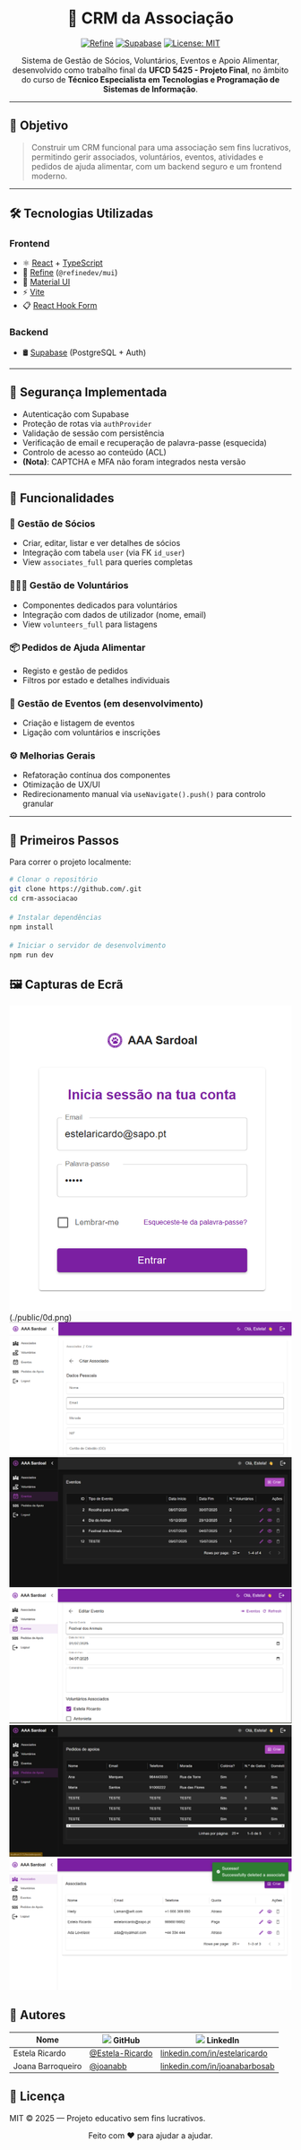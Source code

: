 <div align="center">

# 🧩 CRM da Associação

[![Refine](https://img.shields.io/badge/Built%20With-Refine-635bff?style=flat&logo=refine&logoColor=white)](https://refine.dev/)
[![Supabase](https://img.shields.io/badge/Backend-Supabase-3fcf8e?style=flat&logo=supabase&logoColor=white)](https://supabase.com/)
[![License: MIT](https://img.shields.io/badge/License-MIT-yellow.svg)](LICENSE)

Sistema de Gestão de Sócios, Voluntários, Eventos e Apoio Alimentar, desenvolvido como trabalho final da **UFCD 5425 - Projeto Final**, no âmbito do curso de **Técnico Especialista em Tecnologias e Programação de Sistemas de Informação**.
</div>

---

## 📌 Objetivo

> Construir um CRM funcional para uma associação sem fins lucrativos, permitindo gerir associados, voluntários, eventos, atividades e pedidos de ajuda alimentar, com um backend seguro e um frontend moderno.

---

## 🛠️ Tecnologias Utilizadas

### Frontend

- ⚛️ [React](https://reactjs.org/) + [TypeScript](https://www.typescriptlang.org/)
- 🚀 [Refine](https://refine.dev) (`@refinedev/mui`)
- 🎨 [Material UI](https://mui.com/)
- ⚡ [Vite](https://vitejs.dev/)
- 📋 [React Hook Form](https://react-hook-form.com/)

### Backend

- 🛢️ [Supabase](https://supabase.com/) (PostgreSQL + Auth)

---

## 🔐 Segurança Implementada

- Autenticação com Supabase
- Proteção de rotas via `authProvider`
- Validação de sessão com persistência
- Verificação de email e recuperação de palavra-passe (esquecida)
- Controlo de acesso ao conteúdo (ACL)
- **(Nota)**: CAPTCHA e MFA não foram integrados nesta versão

---

## 📁 Funcionalidades

### 👤 Gestão de Sócios
- Criar, editar, listar e ver detalhes de sócios
- Integração com tabela `user` (via FK `id_user`)
- View `associates_full` para queries completas

### 🧑‍🤝‍🧑 Gestão de Voluntários
- Componentes dedicados para voluntários
- Integração com dados de utilizador (nome, email)
- View `volunteers_full` para listagens

### 📦 Pedidos de Ajuda Alimentar
- Registo e gestão de pedidos
- Filtros por estado e detalhes individuais

### 📅 Gestão de Eventos (em desenvolvimento)
- Criação e listagem de eventos
- Ligação com voluntários e inscrições

### ⚙️ Melhorias Gerais
- Refatoração contínua dos componentes
- Otimização de UX/UI
- Redirecionamento manual via `useNavigate().push()` para controlo granular

---

## 🚀 Primeiros Passos

Para correr o projeto localmente:

```bash
# Clonar o repositório
git clone https://github.com/.git
cd crm-associacao

# Instalar dependências
npm install

# Iniciar o servidor de desenvolvimento
npm run dev

```


## 🖼️ Capturas de Ecrã

![Login](./public/0l.png)(./public/0d.png)
![Criar Associados](./public/1l.png)
![Gestão de Eventos](./public/1d.png)
![Edição de Evento](./public/2l.png)
![Lista Pedidos de Apoio](./public/2d.png)
![Operação em Lista Associado](./public/3l.png)


## 👥 Autores

<div align="center">

| Nome               | <img src="https://cdn.simpleicons.org/github/000" width="20"/> GitHub                                          | <img src="https://cdn.simpleicons.org/linkedin/0A66C2" width="20"/> LinkedIn                                               |
|--------------------|---------------------------------------------------------------------------------------------------------------|-----------------------------------------------------------------------------------------------------------------------------|
| Estela Ricardo     | [@Estela-Ricardo](https://github.com/Estela-Ricardo)                                                          | [linkedin.com/in/estelaricardo](https://www.linkedin.com/in/estelaricardo/)                                                 |
| Joana Barroqueiro  | [@joanabb](https://github.com/joanabb)                                                                         | [linkedin.com/in/joanabarbosab](https://www.linkedin.com/in/joanabarbosab/)                                                 |

</div>

## 📜 Licença

MIT © 2025 — Projeto educativo sem fins lucrativos.

<div align="center">Feito com ❤️ para ajudar a ajudar.</div>
